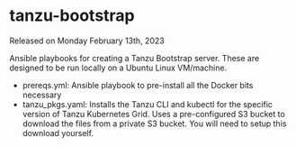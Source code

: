 # tanzu-bootstrap
Released on Monday February 13th, 2023

Ansible playbooks for creating a Tanzu Bootstrap server. These are designed to be run locally
on a Ubuntu Linux VM/machine.

- prereqs.yml: Ansible playbook to pre-install all the Docker bits necessary
- tanzu_pkgs.yaml: Installs the Tanzu CLI and kubectl for the specific version
of Tanzu Kubernetes Grid. Uses a pre-configured S3 bucket to download the files
from a private S3 bucket. You will need to setup this download yourself.

